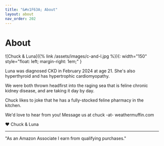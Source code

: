 ```yaml
---
title: "&#x1F63A; About"
layout: about
nav_order: 202
---
```


# About

![Chuck & Luna]({% link /assets/images/c-and-l.jpg %}){: width="150" style="float: left; margin-right: 1em;" }

Luna was diagnosed CKD in February 2024 at age 21. She's
also hyperthyroid and has hypertrophic cardiomyopathy.

We were both thrown headfirst into the raging sea that is
feline chronic kidney disease, and are taking it day by
day.

Chuck likes to joke that he has a fully-stocked feline
pharmacy in the kitchen.

We'd love to hear from you! Message us at chuck -at- weathermuffin.com

&#x2764; Chuck & Luna

* * *

"As an Amazon Associate I earn from qualifying purchases."
